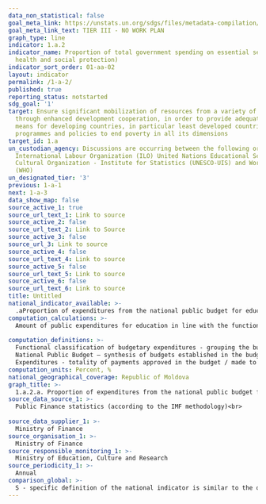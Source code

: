 ```yaml
---
data_non_statistical: false
goal_meta_link: https://unstats.un.org/sdgs/files/metadata-compilation/Metadata-Goal-1.pdf
goal_meta_link_text: TIER III - NO WORK PLAN
graph_type: line
indicator: 1.a.2
indicator_name: Proportion of total government spending on essential services (education,
  health and social protection)
indicator_sort_order: 01-aa-02
layout: indicator
permalink: /1-a-2/
published: true
reporting_status: notstarted
sdg_goal: '1'
target: Ensure significant mobilization of resources from a variety of sources, including
  through enhanced development cooperation, in order to provide adequate and predictable
  means for developing countries, in particular least developed countries, to implement
  programmes and policies to end poverty in all its dimensions
target_id: 1.a
un_custodian_agency: Discussions are occurring between the following organisations
  International Labour Organization (ILO) United Nations Educational Scientific and
  Cultural Organization - Institute for Statistics (UNESCO-UIS) and World Health Organization
  (WHO)
un_designated_tier: '3'
previous: 1-a-1
next: 1-a-3
data_show_map: false
source_active_1: true
source_url_text_1: Link to source
source_active_2: false
source_url_text_2: Link to Source
source_active_3: false
source_url_3: Link to source
source_active_4: false
source_url_text_4: Link to source
source_active_5: false
source_url_text_5: Link to source
source_active_6: false
source_url_text_6: Link to source
title: Untitled
national_indicator_available: >-
  .aProportion of expenditures from the national public budget for education out of the total expenditures of the national pubic budget
computation_calculations: >-
  Amount of public expenditures for education in line with the functional classification of budgetary expenses by types (main group 09), as related to the total expenditures of the National Public Budget, in line with the "Classification of governmental financial statistics (GFS)” developed by the IMF. ( [MF Order No. 208](https://mf.gov.md/ro/buget/informa%C8%9Bii-cu-caracter-metodologic/clasifica%C8%9Bia-bugetar%C4%83) dated 24.12.2015 on Budgetary Classification )<br> 
  
computation_definitions: >-
  Functional classification of budgetary expenditures - grouping the budgetary expenditures by functions and social-economic objectives, which are exercised within the budgetary sector. A major role of the functional classification is to ensure the comparability of the budgetary sector by different countries, respectively the international standards should be observed strictly. The functional classification of the budgetary expenditures in the Republic of Moldova is in line with the Classification of Functions of Government developed by the OECD and used globally as standard ( [Annex 6 to the MF Order No. 208](https://mf.gov.md/ro/buget/informa%C8%9Bii-cu-caracter-metodologic/clasifica%C8%9Bia-bugetar%C4%83) dated 24.12.2015 on Budgetary Classification ).<br> 
  National Public Budget – synthesis of budgets established in the budgetary system, excluding the interbudgetary transfers. The NPB covers: state budget, state social insurance budget, compulsory health insurance funds, local budgets ( [art. 26 of the Law No. 181](http://lex.justice.md/md/354213/) dated 25.07.2014 on Public Finance and Budgetary - Fiscal Responsibility ). <br> 
  Expenditures - totality of payments approved in the budget / made to the budget, except for those related to operations with financial assets and budget debts (Law No.181 dated 25.07.2014 on Public Finances and Budgetary-Fiscal Responsibility)
computation_units: Percent, %
national_geographical_coverage: Republic of Moldova
graph_title: >-
  1.a.2.a. Proportion of expenditures from the national public budget for education out of the total expenditures of the national pubic budget 
source_data_source_1: >-
  Public Finance statistics (according to the IMF methodology)<br> 
  
source_data_supplier_1: >-
  Ministry of Finance
source_organisation_1: >-
  Ministry of Finance
source_responsible_monitoring_1: >-
  Ministry of Education, Culture and Research
source_periodicity_1: >-
  Annual
comparison_global: >-
  S - specific definition of the national indicator is similar to the one of the global indicator, but it will be reviewed after finishing the metadata for the global indicator 
---
```

